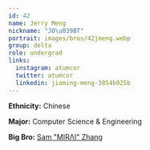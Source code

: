 ```yaml
---
id: 42
name: Jerry Meng
nickname: "JO\u039BT"
portrait: images/bros/42jmeng.webp
group: delta
role: undergrad
links:
  instagram: atumcor
  twitter: atumcor
  linkedin: jiaming-meng-3854b925b
---
```


**Ethnicity:** Chinese

**Major:** Computer Science & Engineering

**Big Bro:** [Sam "MIRΛI" Zhang](27szhang)
